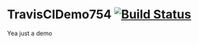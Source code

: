 # TravisCIDemo754 [![Build Status](https://travis-ci.com/travis-ci/docs-travis-ci-com.svg?branch=master)](https://travis-ci.com/travis-ci/docs-travis-ci-com)
Yea just a demo
